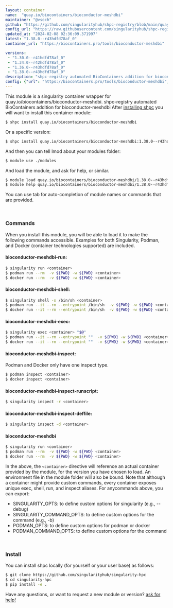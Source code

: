 ```yaml
---
layout: container
name:  "quay.io/biocontainers/bioconductor-meshdbi"
maintainer: "@vsoch"
github: "https://github.com/singularityhub/shpc-registry/blob/main/quay.io/biocontainers/bioconductor-meshdbi/container.yaml"
config_url: "https://raw.githubusercontent.com/singularityhub/shpc-registry/main/quay.io/biocontainers/bioconductor-meshdbi/container.yaml"
updated_at: "2024-02-08 02:36:09.371997"
latest: "1.38.0--r43hdfd78af_0"
container_url: "https://biocontainers.pro/tools/bioconductor-meshdbi"

versions:
 - "1.30.0--r41hdfd78af_0"
 - "1.34.0--r42hdfd78af_0"
 - "1.36.0--r43hdfd78af_0"
 - "1.38.0--r43hdfd78af_0"
description: "shpc-registry automated BioContainers addition for bioconductor-meshdbi"
config: {"url": "https://biocontainers.pro/tools/bioconductor-meshdbi", "maintainer": "@vsoch", "description": "shpc-registry automated BioContainers addition for bioconductor-meshdbi", "latest": {"1.38.0--r43hdfd78af_0": "sha256:e55128cee77d4f5f370a8eee31f12cc4aac1f206184f9f3c65f8102febc22605"}, "tags": {"1.30.0--r41hdfd78af_0": "sha256:8248de8815ee7421bab1879701dfb9a0c7f22a69551820f7c60339ac037a0b92", "1.34.0--r42hdfd78af_0": "sha256:9500bafabaa9d9acb500264959175715304c39fce0ff40362c7ce20ff70854c7", "1.36.0--r43hdfd78af_0": "sha256:b2c847e4fc4523cd6da57081bd1f4ca86e44156b12945217b02cd738d8f3eebf", "1.38.0--r43hdfd78af_0": "sha256:e55128cee77d4f5f370a8eee31f12cc4aac1f206184f9f3c65f8102febc22605"}, "docker": "quay.io/biocontainers/bioconductor-meshdbi"}
---
```


This module is a singularity container wrapper for quay.io/biocontainers/bioconductor-meshdbi.
shpc-registry automated BioContainers addition for bioconductor-meshdbi
After [installing shpc](#install) you will want to install this container module:


```bash
$ shpc install quay.io/biocontainers/bioconductor-meshdbi
```

Or a specific version:

```bash
$ shpc install quay.io/biocontainers/bioconductor-meshdbi:1.38.0--r43hdfd78af_0
```

And then you can tell lmod about your modules folder:

```bash
$ module use ./modules
```

And load the module, and ask for help, or similar.

```bash
$ module load quay.io/biocontainers/bioconductor-meshdbi/1.38.0--r43hdfd78af_0
$ module help quay.io/biocontainers/bioconductor-meshdbi/1.38.0--r43hdfd78af_0
```

You can use tab for auto-completion of module names or commands that are provided.

<br>

### Commands

When you install this module, you will be able to load it to make the following commands accessible.
Examples for both Singularity, Podman, and Docker (container technologies supported) are included.

#### bioconductor-meshdbi-run:

```bash
$ singularity run <container>
$ podman run --rm  -v ${PWD} -w ${PWD} <container>
$ docker run --rm  -v ${PWD} -w ${PWD} <container>
```

#### bioconductor-meshdbi-shell:

```bash
$ singularity shell -s /bin/sh <container>
$ podman run --it --rm --entrypoint /bin/sh  -v ${PWD} -w ${PWD} <container>
$ docker run --it --rm --entrypoint /bin/sh  -v ${PWD} -w ${PWD} <container>
```

#### bioconductor-meshdbi-exec:

```bash
$ singularity exec <container> "$@"
$ podman run --it --rm --entrypoint ""  -v ${PWD} -w ${PWD} <container> "$@"
$ docker run --it --rm --entrypoint ""  -v ${PWD} -w ${PWD} <container> "$@"
```

#### bioconductor-meshdbi-inspect:

Podman and Docker only have one inspect type.

```bash
$ podman inspect <container>
$ docker inspect <container>
```

#### bioconductor-meshdbi-inspect-runscript:

```bash
$ singularity inspect -r <container>
```

#### bioconductor-meshdbi-inspect-deffile:

```bash
$ singularity inspect -d <container>
```



#### bioconductor-meshdbi

```bash
$ singularity run <container>
$ podman run --rm  -v ${PWD} -w ${PWD} <container>
$ docker run --rm  -v ${PWD} -w ${PWD} <container>
```


In the above, the `<container>` directive will reference an actual container provided
by the module, for the version you have chosen to load. An environment file in the
module folder will also be bound. Note that although a container
might provide custom commands, every container exposes unique exec, shell, run, and
inspect aliases. For anycommands above, you can export:

 - SINGULARITY_OPTS: to define custom options for singularity (e.g., --debug)
 - SINGULARITY_COMMAND_OPTS: to define custom options for the command (e.g., -b)
 - PODMAN_OPTS: to define custom options for podman or docker
 - PODMAN_COMMAND_OPTS: to define custom options for the command

<br>

### Install

You can install shpc locally (for yourself or your user base) as follows:

```bash
$ git clone https://github.com/singularityhub/singularity-hpc
$ cd singularity-hpc
$ pip install -e .
```

Have any questions, or want to request a new module or version? [ask for help!](https://github.com/singularityhub/singularity-hpc/issues)